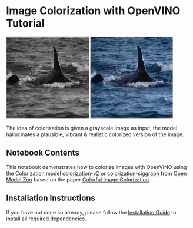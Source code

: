 # Image Colorization with OpenVINO Tutorial

![Let there be color](data/banner.png)

The idea of colorization is given a grayscale image as input, the model hallucinates a plausible, vibrant & realistic colorized version of the image.

## Notebook Contents

This notebook demonstrates how to colorize images with OpenVINO using the Colorization model [colorization-v2](https://github.com/openvinotoolkit/open_model_zoo/blob/master/models/public/colorization-v2/README.md) or [colorization-siggraph](https://github.com/openvinotoolkit/open_model_zoo/tree/master/models/public/colorization-siggraph) from [Open Model Zoo](https://github.com/openvinotoolkit/open_model_zoo/blob/master/models/public/index.md) based on the paper [Colorful Image Colorization](https://arxiv.org/abs/1603.08511).

## Installation Instructions

If you have not done so already, please follow the [Installation Guide](https://github.com/openvinotoolkit/openvino_notebooks/blob/215-image-inpainting/README.md) to install all required dependencies.
